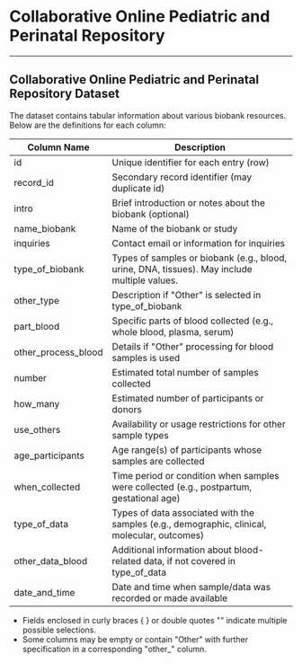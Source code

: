 # Collaborative Online Pediatric and Perinatal Repository
---

## Collaborative Online Pediatric and Perinatal Repository Dataset

The dataset contains tabular information about various biobank resources. Below are the definitions for each column:

| Column Name             | Description                                                                                      |
|-------------------------|--------------------------------------------------------------------------------------------------|
| id                      | Unique identifier for each entry (row)                                                           |
| record_id               | Secondary record identifier (may duplicate id)                                                   |
| intro                   | Brief introduction or notes about the biobank (optional)                                         |
| name_biobank            | Name of the biobank or study                                                                     |
| inquiries               | Contact email or information for inquiries                                                       |
| type_of_biobank         | Types of samples or biobank (e.g., blood, urine, DNA, tissues). May include multiple values.     |
| other_type              | Description if "Other" is selected in type_of_biobank                                            |
| part_blood              | Specific parts of blood collected (e.g., whole blood, plasma, serum)                             |
| other_process_blood     | Details if "Other" processing for blood samples is used                                          |
| number                  | Estimated total number of samples collected                                                      |
| how_many                | Estimated number of participants or donors                                                       |
| use_others              | Availability or usage restrictions for other sample types                                        |
| age_participants        | Age range(s) of participants whose samples are collected                                         |
| when_collected          | Time period or condition when samples were collected (e.g., postpartum, gestational age)         |
| type_of_data            | Types of data associated with the samples (e.g., demographic, clinical, molecular, outcomes)     |
| other_data_blood        | Additional information about blood-related data, if not covered in type_of_data                  |
| date_and_time           | Date and time when sample/data was recorded or made available                                    |

- Fields enclosed in curly braces { } or double quotes "" indicate multiple possible selections.
- Some columns may be empty or contain "Other" with further specification in a corresponding "other_" column.

